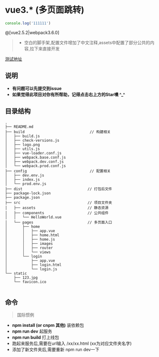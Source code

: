 # vue3.*  (多页面跳转)


```js
console.log('111111')
```
 @[vue2.5.2|webpack3.6.0]

>- 空白的脚手架,配置文件增加了中文注释,assets中配置了部分公共的内容,拉下来直接开发

[测试地址](http://118.24.101.230)

## 说明
- **有问题可以先提交到issue**
- **如果觉得此项目对你有所帮助，记得点击右上方的Star噢 ^_^**

## 目录结构
``` shell
.
├── README.md
├── build                              // 构建相关
│   ├── build.js
│   ├── check-versions.js
│   ├── logo.png
│   ├── utils.js
│   ├── vue-loader.conf.js
│   ├── webpack.base.conf.js
│   ├── webpack.dev.conf.js
│   └── webpack.prod.conf.js
├── config                             // 配置相关
│   ├── dev.env.js
│   ├── index.js
│   └── prod.env.js
├── dist                              // 打包后文件
├── package-lock.json
├── package.json
├── src                               // 项目文件夹
│   ├── assets                        // 静态资源
│   ├── components                    // 公共组件
│   │   └── HelloWorld.vue
│   └── pages                         // 多页面入口
│       ├── home                      
│       │   ├── app.vue
│       │   ├── home.html
│       │   ├── home.js
│       │   ├── images
│       │   ├── router
│       │   └── views
│       └── login
│           ├── app.vue
│           ├── login.html
│           └── login.js
└── static
    ├── 123.jpg
    └── favicon.ico
  
```

## 命令
>国际惯例

- **npm install (or cnpm 其他)** 装依赖包
- **npm run dev** 起服务
- **npm run build** 打上线包
- 跑起来服务后,需要在url输入 /xx/xx.html (xx为对应文件夹名字)
- 添加了新文件夹后,需要重新 npm run dev一下
